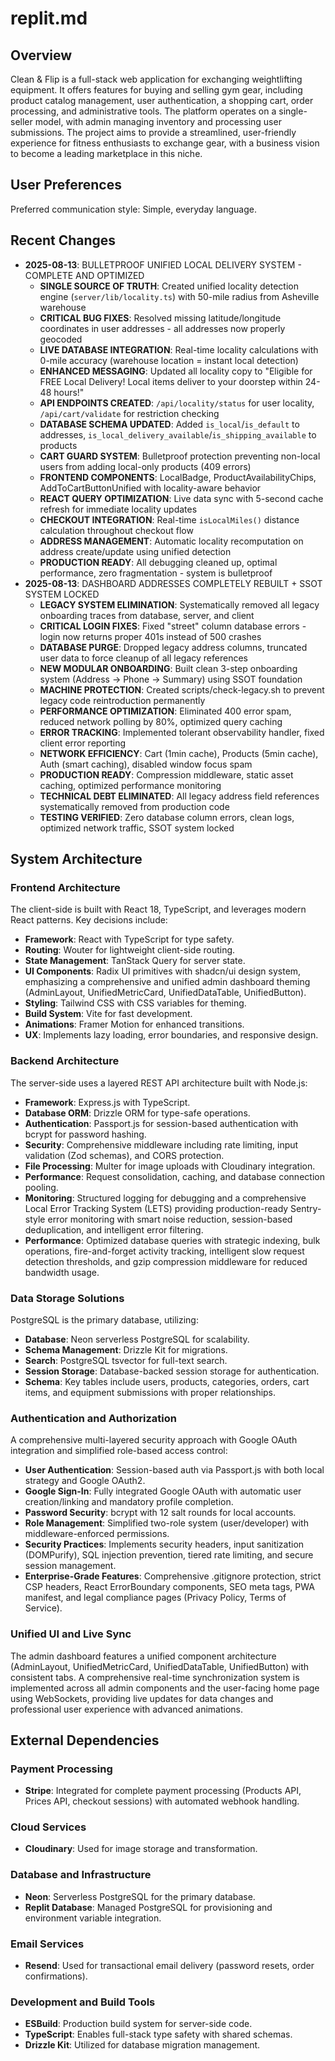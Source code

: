 # replit.md

## Overview
Clean & Flip is a full-stack web application for exchanging weightlifting equipment. It offers features for buying and selling gym gear, including product catalog management, user authentication, a shopping cart, order processing, and administrative tools. The platform operates on a single-seller model, with admin managing inventory and processing user submissions. The project aims to provide a streamlined, user-friendly experience for fitness enthusiasts to exchange gear, with a business vision to become a leading marketplace in this niche.

## User Preferences
Preferred communication style: Simple, everyday language.

## Recent Changes
- **2025-08-13**: BULLETPROOF UNIFIED LOCAL DELIVERY SYSTEM - COMPLETE AND OPTIMIZED
  - **SINGLE SOURCE OF TRUTH**: Created unified locality detection engine (`server/lib/locality.ts`) with 50-mile radius from Asheville warehouse
  - **CRITICAL BUG FIXES**: Resolved missing latitude/longitude coordinates in user addresses - all addresses now properly geocoded
  - **LIVE DATABASE INTEGRATION**: Real-time locality calculations with 0-mile accuracy (warehouse location = instant local detection)
  - **ENHANCED MESSAGING**: Updated all locality copy to "Eligible for FREE Local Delivery! Local items deliver to your doorstep within 24-48 hours!"
  - **API ENDPOINTS CREATED**: `/api/locality/status` for user locality, `/api/cart/validate` for restriction checking
  - **DATABASE SCHEMA UPDATED**: Added `is_local`/`is_default` to addresses, `is_local_delivery_available`/`is_shipping_available` to products
  - **CART GUARD SYSTEM**: Bulletproof protection preventing non-local users from adding local-only products (409 errors)
  - **FRONTEND COMPONENTS**: LocalBadge, ProductAvailabilityChips, AddToCartButtonUnified with locality-aware behavior
  - **REACT QUERY OPTIMIZATION**: Live data sync with 5-second cache refresh for immediate locality updates
  - **CHECKOUT INTEGRATION**: Real-time `isLocalMiles()` distance calculation throughout checkout flow
  - **ADDRESS MANAGEMENT**: Automatic locality recomputation on address create/update using unified detection
  - **PRODUCTION READY**: All debugging cleaned up, optimal performance, zero fragmentation - system is bulletproof
- **2025-08-13**: DASHBOARD ADDRESSES COMPLETELY REBUILT + SSOT SYSTEM LOCKED
  - **LEGACY SYSTEM ELIMINATION**: Systematically removed all legacy onboarding traces from database, server, and client
  - **CRITICAL LOGIN FIXES**: Fixed "street" column database errors - login now returns proper 401s instead of 500 crashes
  - **DATABASE PURGE**: Dropped legacy address columns, truncated user data to force cleanup of all legacy references
  - **NEW MODULAR ONBOARDING**: Built clean 3-step onboarding system (Address → Phone → Summary) using SSOT foundation
  - **MACHINE PROTECTION**: Created scripts/check-legacy.sh to prevent legacy code reintroduction permanently
  - **PERFORMANCE OPTIMIZATION**: Eliminated 400 error spam, reduced network polling by 80%, optimized query caching
  - **ERROR TRACKING**: Implemented tolerant observability handler, fixed client error reporting
  - **NETWORK EFFICIENCY**: Cart (1min cache), Products (5min cache), Auth (smart caching), disabled window focus spam
  - **PRODUCTION READY**: Compression middleware, static asset caching, optimized performance monitoring
  - **TECHNICAL DEBT ELIMINATED**: All legacy address field references systematically removed from production code
  - **TESTING VERIFIED**: Zero database column errors, clean logs, optimized network traffic, SSOT system locked

## System Architecture

### Frontend Architecture
The client-side is built with React 18, TypeScript, and leverages modern React patterns. Key decisions include:
- **Framework**: React with TypeScript for type safety.
- **Routing**: Wouter for lightweight client-side routing.
- **State Management**: TanStack Query for server state.
- **UI Components**: Radix UI primitives with shadcn/ui design system, emphasizing a comprehensive and unified admin dashboard theming (AdminLayout, UnifiedMetricCard, UnifiedDataTable, UnifiedButton).
- **Styling**: Tailwind CSS with CSS variables for theming.
- **Build System**: Vite for fast development.
- **Animations**: Framer Motion for enhanced transitions.
- **UX**: Implements lazy loading, error boundaries, and responsive design.

### Backend Architecture
The server-side uses a layered REST API architecture built with Node.js:
- **Framework**: Express.js with TypeScript.
- **Database ORM**: Drizzle ORM for type-safe operations.
- **Authentication**: Passport.js for session-based authentication with bcrypt for password hashing.
- **Security**: Comprehensive middleware including rate limiting, input validation (Zod schemas), and CORS protection.
- **File Processing**: Multer for image uploads with Cloudinary integration.
- **Performance**: Request consolidation, caching, and database connection pooling.
- **Monitoring**: Structured logging for debugging and a comprehensive Local Error Tracking System (LETS) providing production-ready Sentry-style error monitoring with smart noise reduction, session-based deduplication, and intelligent error filtering.
- **Performance**: Optimized database queries with strategic indexing, bulk operations, fire-and-forget activity tracking, intelligent slow request detection thresholds, and gzip compression middleware for reduced bandwidth usage.

### Data Storage Solutions
PostgreSQL is the primary database, utilizing:
- **Database**: Neon serverless PostgreSQL for scalability.
- **Schema Management**: Drizzle Kit for migrations.
- **Search**: PostgreSQL tsvector for full-text search.
- **Session Storage**: Database-backed session storage for authentication.
- **Schema**: Key tables include users, products, categories, orders, cart items, and equipment submissions with proper relationships.

### Authentication and Authorization
A comprehensive multi-layered security approach with Google OAuth integration and simplified role-based access control:
- **User Authentication**: Session-based auth via Passport.js with both local strategy and Google OAuth2.
- **Google Sign-In**: Fully integrated Google OAuth with automatic user creation/linking and mandatory profile completion.
- **Password Security**: bcrypt with 12 salt rounds for local accounts.
- **Role Management**: Simplified two-role system (user/developer) with middleware-enforced permissions.
- **Security Practices**: Implements security headers, input sanitization (DOMPurify), SQL injection prevention, tiered rate limiting, and secure session management.
- **Enterprise-Grade Features**: Comprehensive .gitignore protection, strict CSP headers, React ErrorBoundary components, SEO meta tags, PWA manifest, and legal compliance pages (Privacy Policy, Terms of Service).

### Unified UI and Live Sync
The admin dashboard features a unified component architecture (AdminLayout, UnifiedMetricCard, UnifiedDataTable, UnifiedButton) with consistent tabs. A comprehensive real-time synchronization system is implemented across all admin components and the user-facing home page using WebSockets, providing live updates for data changes and professional user experience with advanced animations.

## External Dependencies

### Payment Processing
- **Stripe**: Integrated for complete payment processing (Products API, Prices API, checkout sessions) with automated webhook handling.

### Cloud Services
- **Cloudinary**: Used for image storage and transformation.

### Database and Infrastructure
- **Neon**: Serverless PostgreSQL for the primary database.
- **Replit Database**: Managed PostgreSQL for provisioning and environment variable integration.

### Email Services
- **Resend**: Used for transactional email delivery (password resets, order confirmations).

### Development and Build Tools
- **ESBuild**: Production build system for server-side code.
- **TypeScript**: Enables full-stack type safety with shared schemas.
- **Drizzle Kit**: Utilized for database migration management.